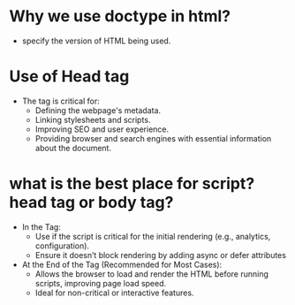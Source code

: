 # Why we use doctype in html?
-  specify the version of HTML being used.
# Use of Head tag
- The <head> tag is critical for:
  - Defining the webpage's metadata.
  - Linking stylesheets and scripts.
  - Improving SEO and user experience.
  - Providing browser and search engines with essential information about the document.
# what is the best place for script? head tag or body tag? 
- In the <head> Tag:
  - Use if the script is critical for the initial rendering (e.g., analytics, configuration).
  - Ensure it doesn’t block rendering by adding async or defer attributes
- At the End of the <body> Tag (Recommended for Most Cases):
  - Allows the browser to load and render the HTML before running scripts, improving page load speed.
  - Ideal for non-critical or interactive features.
